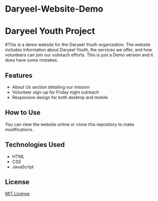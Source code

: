 # Daryeel-Website-Demo
# Daryeel Youth Project

#This is a demo website for the Daryeel Youth organization. The website includes information about Daryeel Youth, the services we offer, and how volunteers can join our outreach efforts. This is just a Demo version and it does have some mistakes.

## Features
- About Us section detailing our mission
- Volunteer sign-up for Friday night outreach
- Responsive design for both desktop and mobile

## How to Use
You can view the website online or clone this repository to make modifications.

## Technologies Used
- HTML
- CSS
- JavaScript

## License
[MIT License](LICENSE)
